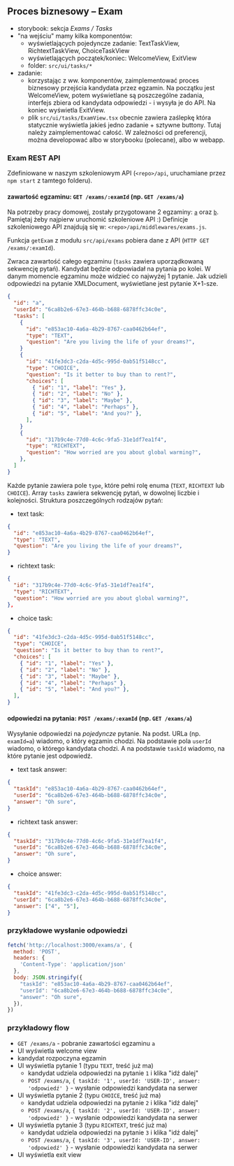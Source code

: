 ## Proces biznesowy – Exam

- storybook: sekcja *Exams / Tasks*
- "na wejściu" mamy kilka komponentów:
  - wyświetlających pojedyncze zadanie: TextTaskView, RichtextTaskView, ChoiceTaskView
  - wyświetlających początek/koniec: WelcomeView, ExitView
  - folder: `src/ui/tasks/*`
- zadanie:
  - korzystając z ww. komponentów, zaimplementować proces biznesowy przejścia kandydata przez egzamin. Na początku jest WelcomeView, potem wyświetlane są poszczególne zadania, interfejs zbiera od kandydata odpowiedzi - i wysyła je do API. Na koniec wyświetla ExitView.
  - plik `src/ui/tasks/ExamView.tsx` obecnie zawiera zaślepkę która statycznie wyświetla jakieś jedno zadanie + sztywne buttony. Tutaj należy zaimplementować całość. W zależności od preferencji, można developować albo w storybooku (polecane), albo w webapp.

### Exam REST API

Zdefiniowane w naszym szkoleniowym API (`<repo>/api`, uruchamiane przez `npm start` z tamtego folderu).

#### zawartość egzaminu: `GET /exams/:examId` (np. `GET /exams/a`)

Na potrzeby pracy domowej, zostały przygotowane 2 egzaminy: [`a`](http://localhost:3000/exams/a) oraz [`b`](http://localhost:3000/exams/b). Pamiętaj żeby najpierw uruchomić szkoleniowe API :)
Definicje szkoleniowego API znajdują się w: `<repo>/api/middlewares/exams.js`.

Funkcja `getExam` z modułu `src/api/exams` pobiera dane z API (`HTTP GET /exams/:examId`).

Zwraca zawartość całego egzaminu (`tasks` zawiera uporządkowaną sekwencję pytań).
Kandydat będzie odpowiadał na pytania po kolei. W danym momencie egzaminu może widzieć co najwyżej 1 pytanie. Jak udzieli odpowiedzi na pytanie XMLDocument, wyświetlane jest pytanie X+1-sze.

```json
{
  "id": "a",
  "userId": "6ca8b2e6-67e3-464b-b688-6878ffc34c0e",
  "tasks": [
    {
      "id": "e853ac10-4a6a-4b29-8767-caa0462b64ef",
      "type": "TEXT",
      "question": "Are you living the life of your dreams?",
    }
    {
      "id": "41fe3dc3-c2da-4d5c-995d-0ab51f5148cc",
      "type": "CHOICE",
      "question": "Is it better to buy than to rent?",
      "choices": [
        { "id": "1", "label": "Yes" },
        { "id": "2", "label": "No" },
        { "id": "3", "label": "Maybe" },
        { "id": "4", "label": "Perhaps" },
        { "id": "5", "label": "And you?" },
      ],
    }
    {
      "id": "317b9c4e-77d0-4c6c-9fa5-31e1df7ea1f4",
      "type": "RICHTEXT",
      "question": "How worried are you about global warming?",
    },
  ]
}
```

Każde pytanie zawiera pole `type`, które pełni rolę enuma (`TEXT`, `RICHTEXT` lub `CHOICE`).
Array `tasks` zawiera sekwencję pytań, w dowolnej liczbie i kolejności.
Struktura poszczególnych rodzajów pytań:

- text task:

```json
{
  "id": "e853ac10-4a6a-4b29-8767-caa0462b64ef",
  "type": "TEXT",
  "question": "Are you living the life of your dreams?",
}
```

- richtext task:

```json
{
  "id": "317b9c4e-77d0-4c6c-9fa5-31e1df7ea1f4",
  "type": "RICHTEXT",
  "question": "How worried are you about global warming?",
},
```

- choice task:

```json
{
  "id": "41fe3dc3-c2da-4d5c-995d-0ab51f5148cc",
  "type": "CHOICE",
  "question": "Is it better to buy than to rent?",
  "choices": [
    { "id": "1", "label": "Yes" },
    { "id": "2", "label": "No" },
    { "id": "3", "label": "Maybe" },
    { "id": "4", "label": "Perhaps" },
    { "id": "5", "label": "And you?" },
  ],
}
```

#### odpowiedzi na pytania: `POST /exams/:examId` (np. `GET /exams/a`)

Wysyłanie odpowiedzi na _pojedyncze_ pytanie.
Na podst. URLa (np. `examId=a`) wiadomo, o który egzamin chodzi. Na podstawie pola `userId` wiadomo, o którego kandydata chodzi. A na podstawie `taskId` wiadomo, na które pytanie jest odpowiedź.

- text task answer:

```json
{
  "taskId": "e853ac10-4a6a-4b29-8767-caa0462b64ef",
  "userId": "6ca8b2e6-67e3-464b-b688-6878ffc34c0e",
  "answer": "Oh sure",
}
```

- richtext task answer:

```json
{
  "taskId": "317b9c4e-77d0-4c6c-9fa5-31e1df7ea1f4",
  "userId": "6ca8b2e6-67e3-464b-b688-6878ffc34c0e",
  "answer": "Oh sure",
}
```

- choice answer:

```json
{
  "taskId": "41fe3dc3-c2da-4d5c-995d-0ab51f5148cc",
  "userId": "6ca8b2e6-67e3-464b-b688-6878ffc34c0e",
  "answer": ["4", "5"],
}
```

### przykładowe wysłanie odpowiedzi

```js
fetch('http://localhost:3000/exams/a', {
  method: 'POST',
  headers: {
    'Content-Type': 'application/json'
  },
  body: JSON.stringify({
    "taskId": "e853ac10-4a6a-4b29-8767-caa0462b64ef",
    "userId": "6ca8b2e6-67e3-464b-b688-6878ffc34c0e",
    "answer": "Oh sure",
  }),
})
```

### przykładowy flow

- `GET /exams/a` - pobranie zawartości egzaminu `a`
- UI wyświetla welcome view
- kandydat rozpoczyna egzamin
- UI wyświetla pytanie 1 (typu `TEXT`, treść już ma)
  - kandydat udziela odpowiedzi na pytanie `1` i klika "idź dalej"
  - `POST /exams/a`, `{ taskId: '1', userId: 'USER-ID', answer: 'odpowiedź' }` - wysłanie odpowiedzi kandydata na serwer
- UI wyświetla pytanie 2 (typu `CHOICE`, treść już ma)
  - kandydat udziela odpowiedzi na pytanie `2` i klika "idź dalej"
  - `POST /exams/a`, `{ taskId: '2', userId: 'USER-ID', answer: 'odpowiedź' }` - wysłanie odpowiedzi kandydata na serwer
- UI wyświetla pytanie 3 (typu `RICHTEXT`, treść już ma)
  - kandydat udziela odpowiedzi na pytanie `3` i klika "idź dalej"
  - `POST /exams/a`, `{ taskId: '3', userId: 'USER-ID', answer: 'odpowiedź' }` - wysłanie odpowiedzi kandydata na serwer
- UI wyświetla exit view
